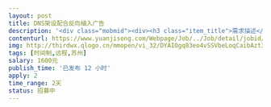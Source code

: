 ```yaml
---                
layout: post       
title: DNS架设配合反向植入广告           
description: '<div class="mobmid"><div><h3 class="item_title">需求描述</h3><p>地区性的DNS架设，某区域通过使用我方DNS，可根据要求来推送广告<br/> <br/>推送方式不限，插入JS，框架等<br/> <br/>需要技术熟悉精通DNS与反向代理,最好有相关的开发经验，费用可谈</p></div><!--info end--></div>'     
contenturl: https://www.yuanjisong.com/Webpage/Job/../Job/detail/jobid/101497      
img: http://thirdwx.qlogo.cn/mmopen/vi_32/DYAIOgq83eo4vSSVbeLoqCaibAzt3NnR9NcWXtJf3LYUyeEkFeVWgXmuCQmYv1pQoSCH7d4ptLK9ZuhfZBksM3Q/132             
tags: [时间制,远程,苏州]            
salary: 1600元          
publish_time: '已发布 12 小时'         
apply: 2                   
time_range: 2天              
status: 招募中                  
---                 
```

